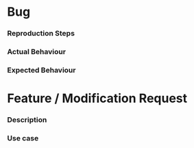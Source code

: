 # Bug

### Reproduction Steps

### Actual Behaviour

### Expected Behaviour


# Feature / Modification Request

### Description

### Use case
